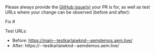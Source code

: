 Please always provide the [GitHub issue(s)](../issues) your PR is for, as well as test URLs where your change can be observed (before and after):

Fix #<gh-issue-id>

Test URLs:
- Before: https://main--testkarlaiwknd--aemdemos.aem.live/
- After: https://<branch>--testkarlaiwknd--aemdemos.aem.live/

